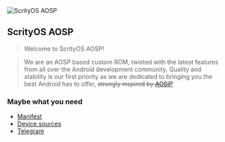 ![ScrityOS AOSP](https://raw.github.com/scrityOS-AOSP/manifest/banner/scrity.png)

ScrityOS AOSP
---------------

> Welcome to ScrityOS AOSP!

> We are an AOSP based custom ROM, twisted with the latest features from all over the Android development community. Quality and stability is our first priority as we are dedicated to bringing you the best Android has to offer, ~~strongly inspired by [AOSiP](https://github.com/AOSiP)~~

### Maybe what you need

- [Manifest](https://github.com/scrityOS-AOSP/manifest)
- [Device sources]()
- [Telegram]()
